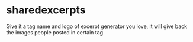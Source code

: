 # sharedexcerpts
Give it a tag name and logo of excerpt generator you love, it will give back the images people posted in certain tag
